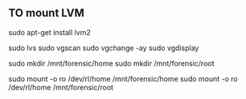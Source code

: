 ## TO mount LVM

sudo apt-get install lvm2

sudo lvs
sudo vgscan
sudo vgchange -ay
sudo vgdisplay

sudo mkdir /mnt/forensic/home
sudo mkdir /mnt/forensic/root

sudo mount -o ro /dev/rl/home /mnt/forensic/home
sudo mount -o ro /dev/rl/home /mnt/forensic/root